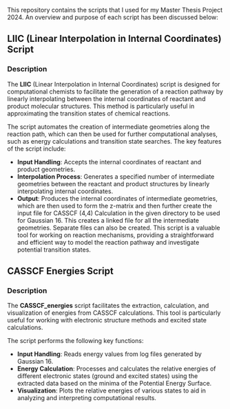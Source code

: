 This repository contains the scripts that I used for my Master Thesis Project 2024. An overview and purpose of each script has been discussed below:
## LIIC (Linear Interpolation in Internal Coordinates) Script

### Description

The **LIIC** (Linear Interpolation in Internal Coordinates) script is designed for computational chemists to facilitate the generation of a reaction pathway by linearly interpolating between the internal coordinates of reactant and product molecular structures. This method is particularly useful in approximating the transition states of chemical reactions.

The script automates the creation of intermediate geometries along the reaction path, which can then be used for further computational analyses, such as energy calculations and transition state searches. The key features of the script include:

- **Input Handling**: Accepts the internal coordinates of reactant and product geometries.
- **Interpolation Process**: Generates a specified number of intermediate geometries between the reactant and product structures by linearly interpolating internal coordinates.
- **Output**: Produces the internal coordinates of intermediate geometries, which are then used to form the z-matrix and then further create the input file for CASSCF (4,4) Calculation in the given directory to be used for Gaussian 16. This creates a linked file for all the intermediate geometries. Separate files can also be created.
This script is a valuable tool for working on reaction mechanisms, providing a straightforward and efficient way to model the reaction pathway and investigate potential transition states.

## CASSCF Energies Script

### Description

The **CASSCF_energies** script facilitates the extraction, calculation, and visualization of energies from CASSCF calculations. This tool is particularly useful for working with electronic structure methods and excited state calculations.

The script performs the following key functions:

- **Input Handling**: Reads energy values from log files generated by Gaussian 16.
- **Energy Calculation**: Processes and calculates the relative energies of different electronic states (ground and excited states) using the extracted data based on the minima of the Potential Energy Surface.
- **Visualization**: Plots the relative energies of various states to aid in analyzing and interpreting computational results.
